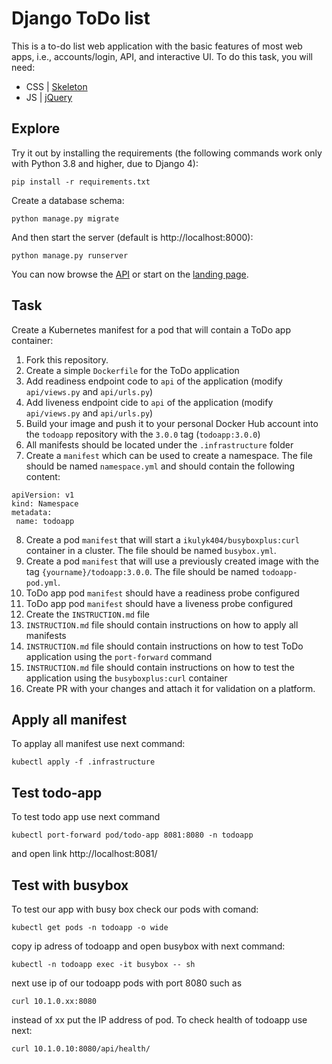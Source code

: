# Django ToDo list

This is a to-do list web application with the basic features of most web apps, i.e., accounts/login, API, and interactive UI. To do this task, you will need:

- CSS | [Skeleton](http://getskeleton.com/)
- JS  | [jQuery](https://jquery.com/)

## Explore

Try it out by installing the requirements (the following commands work only with Python 3.8 and higher, due to Django 4):

```
pip install -r requirements.txt
```

Create a database schema:

```
python manage.py migrate
```

And then start the server (default is http://localhost:8000):

```
python manage.py runserver
```

You can now browse the [API](http://localhost:8000/api/) or start on the [landing page](http://localhost:8000/).

## Task

Create a Kubernetes manifest for a pod that will contain a ToDo app container:

1. Fork this repository.
1. Create a simple `Dockerfile` for the ToDo application
7. Add readiness endpoint code to `api` of the application (modify `api/views.py` and `api/urls.py`)
1. Add liveness endpoint cide to `api` of the application (modify `api/views.py` and `api/urls.py`)
1. Build your image and push it to your personal Docker Hub account into the `todoapp` repository with the `3.0.0` tag (`todoapp:3.0.0`)
1. All manifests should be located under the `.infrastructure` folder
1. Create a `manifest` which can be used to create a namespace. The file should be named `namespace.yml` and should contain the following content:
```
apiVersion: v1
kind: Namespace
metadata:
 name: todoapp
```
8. Create a pod `manifest` that will start a `ikulyk404/busyboxplus:curl` container in a cluster. The file should be named `busybox.yml`.
1. Create a pod `manifest` that will use a previously created image with the tag `{yourname}/todoapp:3.0.0`. The file should be named `todoapp-pod.yml`.
1. ToDo app pod `manifest` should have a readiness probe configured
1. ToDo app pod `manifest` should have a liveness probe configured
1. Create the `INSTRUCTION.md` file
1. `INSTRUCTION.md` file should contain instructions on how to apply all manifests
1. `INSTRUCTION.md` file should contain instructions on how to test ToDo application using the `port-forward` command
1. `INSTRUCTION.md` file should contain instructions on how to test the application using the
`busyboxplus:curl` container
1. Create PR with your changes and attach it for validation on a platform.

## Apply all manifest
To applay all manifest use next command:
```
kubectl apply -f .infrastructure
```

## Test todo-app
To test todo app use next command
```
kubectl port-forward pod/todo-app 8081:8080 -n todoapp
```
and open link http://localhost:8081/

## Test with busybox
To test our app with busy box check our pods with comand:
```
kubectl get pods -n todoapp -o wide
```
copy ip adress of todoapp and open busybox with next command:
```
kubectl -n todoapp exec -it busybox -- sh
```
next use ip of our todoapp pods with port 8080 such as
```
curl 10.1.0.xx:8080
``` 
instead of xx put the IP address of pod. To check health of todoapp use next:
```
curl 10.1.0.10:8080/api/health/
```